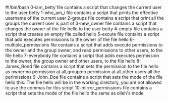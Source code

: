 #!/bin/bash
0-iam_betty file contains a script that changes the current user to the user betty
1-who_am_i file contains a script that prints the effective username of the current user
2-groups file contains a script that print all the groups the current user is part of
3-new_owner file contains a script that changes the owner of the file hello to the user betty
4-empty file contains a script that creates an empty file called hello
5-excute file contains a script that add executes permissions to the owner of the file hello
6-multiple_permissions file contains a script that adds execute permissions to the owner and the group owner, and read permissions to other users, to the file hello
7-everybody file contains a script that adds executes permission to the owner, the group owner and other users, to the file hello
8-James_Bond file contains a script that sets the permission to the file hello as owner:no permission at all,group:no permission at all,other users:all the perimissions
9-John_Doe file contains a script that sets the mode of the file hello this: The file hello will be in the working directory, you are not allowed to use the commas for this script
10-mirror_permissions file contains a script that sets the mode of the file hello the same as olleh's mode
